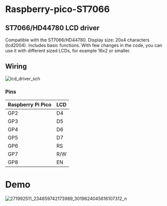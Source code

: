# Raspberry-pico-ST7066
## ST7066/HD44780  LCD driver

Compatible with the ST7066/HD44780.
Display size: 20x4 characters (lcd2004). Includes basic functions. With few changes in the code, you can use it with different sized LCDs, for example 16x2 or smaller.

## Wiring

![lcd_driver_sch](https://user-images.githubusercontent.com/60490314/151700925-a0e5e7c1-ec73-4d8c-a68e-6113c827f622.png)

### Pins

| Raspberry Pi Pico  | LCD |
| ------------- | ------------- |
| GP2  | D4 |
| GP3  | D5 |
| GP4  | D6  |
| GP5  | D7  |
| GP6  | RS  |
| GP7  | R/W |
| GP8  | EN  |

# Demo

![271992511_234859742173989_3019624045616107312_n](https://user-images.githubusercontent.com/60490314/151701432-c04ef3d9-c631-47a6-a2d9-7f08e2eb56f5.jpg)
